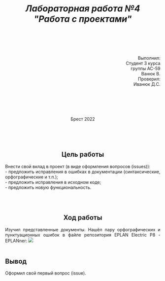 **_<h1 align = "center"> Лабораторная работа №4  <br>
"Работа с проектами"</h1>_**

<br><br><br><br>

<p align = "right">
Выполнил:<br>
Студент 3 курса<br> группы АС-59<br>
Ванюк В.<br>
Проверил:<br>
Иванюк Д.С.
</p>

<br><br><br><br>

<p align = "center">
Брест 2022
</p>

<br><br><br>

## <center>**Цель работы**<center>

<p align = "justify">
Внести свой вклад в проект (в виде оформления вопросов (issues)): <br>
    - предложить исправления в ошибках в документации (синтаксические, орфографические и т.п.); <br>
    - предложить исправления в исходном коде;<br>
    - предложить новую функциональность.
</p>

<br><br>

## **<center>Ход работы<center>**

<p align = "justify">
Изучил представленные документы. Нашёл пару орфографических и пунктуационных ошибок в файле репозитория EPLAN Electric P8 - EPLANner:

<img src="images/reports.png">
<br><br>
</p>

## **Вывод**

<p align = "justify">
Оформил свой первый вопрос (issue).